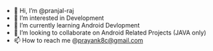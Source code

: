 - 👋 Hi, I’m @pranjal-raj
- 👀 I’m interested in Development 
- 🌱 I’m currently learning Android Devlopment
- 💞️ I’m looking to collaborate on Android Related Projects (JAVA only)
- 📫 How to reach me @prayank8c@gmail.com

<!---
pranjal-raj/pranjal-raj is a ✨ special ✨ repository because its `README.md` (this file) appears on your GitHub profile.
You can click the Preview link to take a look at your changes.
--->
